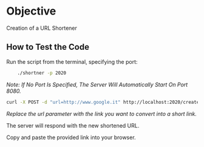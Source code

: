 # Objective
Creation of a URL Shortener

## How to Test the Code

Run the script from the terminal, specifying the port:

```bash
    ./shortner -p 2020
```
*Note: If No Port Is Specified, The Server Will Automatically Start On Port 8080.*




```bash
curl -X POST -d "url=http://www.google.it" http://localhost:2020/create
```
*Replace the url parameter with the link you want to convert into a short link.*


The server will respond with the new shortened URL.

Copy and paste the provided link into your browser.
